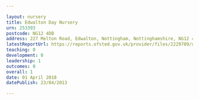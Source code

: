 ```yaml
---

layout: nursery
title: Edwalton Day Nursery
urn: 253393
postcode: NG12 4DB
address: 227 Melton Road, Edwalton, Nottingham, Nottinghamshire, NG12 4DB
latestReportUrl: https://reports.ofsted.gov.uk/provider/files/2229709/urn/253393.pdf
teaching: 0
development: 0
leadership: 1
outcomes: 0
overall: 1
date: 01 April 2018 
datePublish: 23/04/2013

---
```


